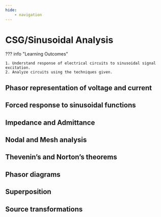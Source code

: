 ```yaml
---
hide:
    - navigation
---
```

# CSG/Sinusoidal Analysis

??? info "Learning Outcomes"

    1. Understand response of electrical circuits to sinusoidal signal excitation. 
    2. Analyze circuits using the techniques given.

## Phasor representation of voltage and current

## Forced response to sinusoidal functions

## Impedance and Admittance

## Nodal and Mesh analysis

## Thevenin’s and Norton’s theorems

## Phasor diagrams

## Superposition

## Source transformations

